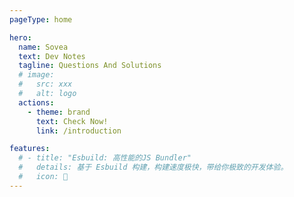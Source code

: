 ```yaml
---
pageType: home

hero:
  name: Sovea
  text: Dev Notes
  tagline: Questions And Solutions
  # image:
  #   src: xxx
  #   alt: logo
  actions:
    - theme: brand
      text: Check Now!
      link: /introduction

features:
  # - title: "Esbuild: 高性能的JS Bundler"
  #   details: 基于 Esbuild 构建，构建速度极快，带给你极致的开发体验。
  #   icon: 🚀
---
```

